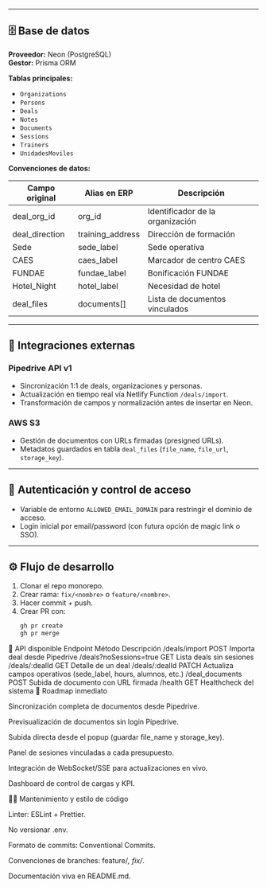 
---

## 🗄️ Base de datos

**Proveedor:** Neon (PostgreSQL)  
**Gestor:** Prisma ORM

**Tablas principales:**
- `Organizations`
- `Persons`
- `Deals`
- `Notes`
- `Documents`
- `Sessions`
- `Trainers`
- `UnidadesMoviles`

**Convenciones de datos:**

| Campo original | Alias en ERP | Descripción |
|----------------|--------------|-------------|
| deal_org_id | org_id | Identificador de la organización |
| deal_direction | training_address | Dirección de formación |
| Sede | sede_label | Sede operativa |
| CAES | caes_label | Marcador de centro CAES |
| FUNDAE | fundae_label | Bonificación FUNDAE |
| Hotel_Night | hotel_label | Necesidad de hotel |
| deal_files | documents[] | Lista de documentos vinculados |

---

## 🔗 Integraciones externas

### Pipedrive API v1
- Sincronización 1:1 de deals, organizaciones y personas.  
- Actualización en tiempo real vía Netlify Function `/deals/import`.  
- Transformación de campos y normalización antes de insertar en Neon.

### AWS S3
- Gestión de documentos con URLs firmadas (presigned URLs).  
- Metadatos guardados en tabla `deal_files` (`file_name`, `file_url`, `storage_key`).

---

## 🔐 Autenticación y control de acceso

- Variable de entorno `ALLOWED_EMAIL_DOMAIN` para restringir el dominio de acceso.  
- Login inicial por email/password (con futura opción de magic link o SSO).

---

## ⚙️ Flujo de desarrollo

1. Clonar el repo monorepo.  
2. Crear rama: `fix/<nombre>` o `feature/<nombre>`.  
3. Hacer commit + push.  
4. Crear PR con:
   ```bash
   gh pr create
   gh pr merge
💬 API disponible
Endpoint	Método	Descripción
/deals/import	POST	Importa deal desde Pipedrive
/deals?noSessions=true	GET	Lista deals sin sesiones
/deals/:dealId	GET	Detalle de un deal
/deals/:dealId	PATCH	Actualiza campos operativos (sede_label, hours, alumnos, etc.)
/deal_documents	POST	Subida de documento con URL firmada
/health	GET	Healthcheck del sistema
🧭 Roadmap inmediato

Sincronización completa de documentos desde Pipedrive.

Previsualización de documentos sin login Pipedrive.

Subida directa desde el popup (guardar file_name y storage_key).

Panel de sesiones vinculadas a cada presupuesto.

Integración de WebSocket/SSE para actualizaciones en vivo.

Dashboard de control de cargas y KPI.

🧑‍💻 Mantenimiento y estilo de código

Linter: ESLint + Prettier.

No versionar .env.

Formato de commits: Conventional Commits.

Convenciones de branches: feature/*, fix/*.

Documentación viva en README.md.

